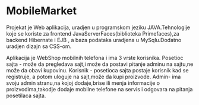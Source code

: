 # MobileMarket



Projekat je Web aplikacija, uradjen u programskom jeziku JAVA.Tehnologije koje se koriste za
frontend JavaServerFaces(biblioteka Primefaces),za backend Hibernate i EJB , a baza
podataka uradjena u MySqlu.Dodatno uradjen dizajn sa CSS-om.

Aplikacija je WebShop mobilnih telefona i ima 3 vrste korisnika.
Posetioc sajta - može da pregledava sajt,i može da postavi pitanje adminu na sajtu,ne može da obavi
kupovinu.
Korisnik - posetioca sajta postaje korisnik kad se registruje, a potom uloguje
na sajt,može da kupi proizvode.
Admin- ima svoju admin stranu,na kojoj dodaje,brise ili
menja informacije o proizvodima,takodje dodaje mobilne telefone na servis i odgovara
na pitanja posetilaca sajta.
